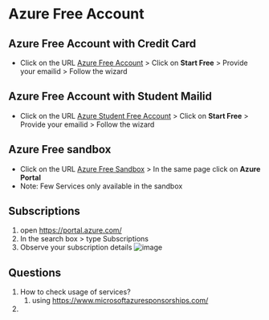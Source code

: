 # Azure Free Account
## Azure Free Account with Credit Card
  - Click on the URL [Azure Free Account]( https://azure.microsoft.com/en-in/free/) > Click on **Start Free** > Provide your emailid > Follow the wizard
## Azure Free Account with Student Mailid
  - Click on the URL [Azure Student Free Account]( https://azure.microsoft.com/en-in/free/students/) > Click on **Start Free** > Provide your emailid > Follow the wizard
## Azure Free sandbox
  - Click on the URL [Azure Free Sandbox](https://docs.microsoft.com/en-us/learn/modules/create-azure-storage-account/5-exercise-create-a-storage-account?ns-enrollment-type=learningpath&ns-enrollment-id=learn.store-data-in-azure) > In the same page click on **Azure Portal**
  - Note: Few Services only available in the sandbox

## Subscriptions
1. open https://portal.azure.com/
2. In the search box > type Subscriptions
3. Observe your subscription details
  ![image](https://github.com/rritec/Cloud-Data-Engineering/assets/20516321/54abdeec-cab3-4225-b3c9-c4761debc063)


## Questions
1. How to check usage of services?
    1. using https://www.microsoftazuresponsorships.com/
2. 
